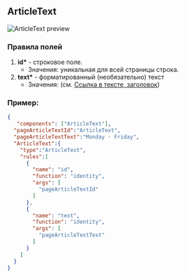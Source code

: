 ## ArticleText

![ArticleText preview]()

### Правила полей

1. **id\*** - строковое поле.
   - Значения: уникальная для всей страницы строка.
2. **text\*** - форматированный (необязательно) текст
   - Значения: (см. [Ссылка в тексте, заголовок](../common/commonNestedComponents.md))

### Пример:

```JSON
{
   "components": ["ArticleText"],
  "pageArticleTextId":"ArticleText",
  "pageArticleTextText":"Monday - Friday",
  "ArticleText":{
    "type":"ArticleText",
    "rules":[
      {
        "name": "id",
        "function": "identity",
        "args": [
          "pageArticleTextId"
        ]
      },
      {
        "name": "text",
        "function": "identity",
        "args": [
          "pageArticleTextText"
        ]
      }
    ]
  }
}
```
